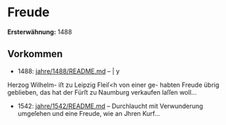 # Freude

**Ersterwähnung:** 1488

## Vorkommen
- 1488: [jahre/1488/README.md](../jahre/1488/README.md) – | y

Herzog Wilhelm- iſt zu Leipzig Fleiſ<h von einer ge-
habten Freude übrig geblieben, das hat der Fürſt zu
Naumburg verkaufen laſſen woll...
- 1542: [jahre/1542/README.md](../jahre/1542/README.md) – Durchlaucht mit
Verwunderung umgeſehen und eine Freude, wie an Jhren
Kurf...
